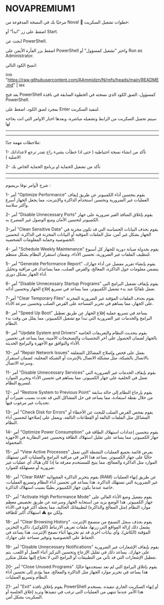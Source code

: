 # NOVAPREMIUM1
مرحبًا بك في النسخة المدفوعة من Nova! 🎉
خطوات تشغيل السكربت:

اضغط على زر "ابدأ" أو Start.

ابحث عن PowerShell.

اضغط بزر الفأرة الأيمن على PowerShell واختر "تشغيل كمسؤول" أو Run as Administrator.

انسخ الكود التالي:

irm "https://raw.githubusercontent.com/AAmmjdzn/N/refs/heads/main/README.md" | iex



بعد فتح PowerShell كمسؤول، الصق الكود الذي نسخته في الخطوة السابقة في نافذة PowerShell.


بمجرد لصق الكود، اضغط على Enter لتنفيذ السكربت.

سيتم تحميل السكربت من الرابط وتشغيله مباشرة، وبعدها اختار الاوامر التي انت بحاجة لها 


----------------------------------
----------------------------------


ملاحظات مهمة جدًا:

1- تأكد من انشاء نسخة احتياطية ( حتى اذا خطأت بشيء راح تقدر ترجع لاعداداتك الاصلية )

2- تأكد من تشغيل الحماية او برنامج الحماية الخاص بك 

--------------------------------------

-------------------------------------

شرح لأوامر نوفا بريميوم :

1- أمر "Optimize Performance" يقوم بتحسين أداء الكمبيوتر عن طريق إيقاف العمليات غير الضرورية وتحسين استخدام الذاكرة والإنترنت، مما يجعل الجهاز أسرع وأكثر سلاسة.

2- أمر "Disable Unnecessary Ports" يقوم بإغلاق المنافذ الغير ضرورية على جهاز الكمبيوتر لتحسين الأمان ومنع الوصول غير المصرح به.

3-أمر "Clean Sensitive Data" يقوم بحذف البيانات الحساسة التي قد تكون مخزنة في الجهاز بشكل غير آمن، مثل الملفات المؤقتة أو البيانات المخزنة في الذاكرة، لتحسين الخصوصية وحماية المعلومات الشخصية.

4- أمر "Schedule Weekly Maintenance" يقوم بجدولة صيانة دورية للجهاز كل أسبوع لتنظيف الملفات غير الضرورية، تحسين الأداء، وضمان استقرار النظام بشكل منتظم.

5- أمر "Generate Performance Report" يقوم بإنشاء تقرير مفصل عن أداء جهازك، يتضمن معلومات حول الذاكرة، المعالج، والقرص الصلب، مما يساعدك في مراقبة وتحليل أداء الجهاز بشكل دوري.

6- أمر "Disable Unnecessary Startup Programs" يقوم بإيقاف تشغيل البرامج التي تعمل تلقائيًا عند بدء تشغيل الكمبيوتر، مما يساعد في تسريع إقلاع الجهاز وتحسين أدائه.

7-أمر "Clear Temporary Files" يقوم بحذف الملفات المؤقتة غير الضرورية المخزنة على الجهاز، مما يساهم في تحرير المساحة على القرص الصلب وتحسين سرعة الأداء.

8- أمر "Speed Up Boot" يساعد في تسريع عملية إقلاع الجهاز عن طريق تعطيل البرامج والخدمات غير الضرورية التي تبدأ مع تشغيل الكمبيوتر، مما يقلل من وقت بدء النظام.

9- أمر "Update System and Drivers" يقوم بتحديث النظام والتعريفات الخاصة بالجهاز لضمان الحصول على آخر التحسينات والتصحيحات الأمنية، مما يساعد في تحسين الأداء والتوافق مع الأجهزة والبرامج الحديثة.

10- أمر "Repair Network Issues" يعمل على فحص وإصلاح المشاكل المتعلقة بالاتصال بالشبكة، مثل مشكلة الاتصال بالإنترنت أو الشبكة المحلية، لضمان استقرار وسرعة الاتصال.

11- أمر "Disable Unnecessary Services" يقوم بإيقاف الخدمات غير الضرورية التي تعمل في الخلفية على جهاز الكمبيوتر، مما يساهم في تحسين الأداء وتحرير الموارد لتسريع النظام.

12- أمر "Restore System to Previous Point" يقوم بإرجاع النظام إلى حالة سابقة من خلال نقطة استعادة، مما يساعد في حل المشاكل التي قد تحدث بسبب تغييرات أو تحديثات غير مرغوب فيها.

13- أمر "Check Disk for Errors" يقوم بفحص القرص الصلب للبحث عن الأخطاء أو المشاكل مثل الملفات التالفة أو القطاعات التالفة، ويعمل على إصلاحها لتحسين أداء النظام.

14- أمر "Optimize Power Consumption" يقوم بتحسين إعدادات استهلاك الطاقة في جهاز الكمبيوتر، مما يساعد على تقليل استهلاك الطاقة وتحسين عمر البطارية في الأجهزة المحمولة.

15- أمر "View Active Processes" يعرض قائمة بجميع العمليات النشطة التي تعمل حاليًا على جهاز الكمبيوتر. يساعد هذا الأمر في مراقبة البرامج والعمليات التي تستهلك الموارد مثل الذاكرة والمعالج، مما يتيح للمستخدم معرفة ما إذا كان هناك أي عمليات غير ضرورية أو مستهلكة للموارد.

16- أمر "Clear RAM" يقوم بتحرير الذاكرة العشوائية (RAM) عن طريق إنهاء العمليات غير الضرورية التي تستهلك الذاكرة. هذا يساعد في تحسين أداء النظام وتسريع العمليات، خاصة عندما يكون جهاز الكمبيوتر بطيئًا بسبب استهلاك الذاكرة.

17- أمر "Activate High Performance Mode" يقوم بتفعيل وضع الأداء العالي على جهاز الكمبيوتر. هذا الوضع يزيد من استجابة الجهاز وسرعته عن طريق تخصيص معظم موارد النظام (مثل المعالج والذاكرة) لتطبيقاتك الحالية، مما يجعله أكثر قوة في الأداء ولكن مع ⚠️ استهلاك أكبر للطاقة.

18- أمر "Clear Browsing History" يقوم بحذف سجل التصفح من متصفح الإنترنت. يشمل ذلك إزالة المواقع التي زرتها، ملفات تعريف الارتباط (الكوكيز)، ذاكرة التخزين المؤقتة (الكاش)، وأي بيانات أخرى قد تم تخزينها أثناء تصفح الإنترنت. هذا يساعد في الحفاظ على الخصوصية وتوفير مساحة على جهازك.

19- أمر "Disable Unnecessary Notifications" يقوم بإيقاف الإشعارات غير الضرورية على جهازك. يساعد ذلك في تقليل الإزعاج وتحسين التركيز أثناء العمل أو اللعب. يتم تعطيل الإشعارات التي قد تأتي من التطبيقات أو البرامج التي لا تحتاج إليها بشكل متكرر.

20- أمر "Close Unused Programs" يقوم بإغلاق البرامج التي لم تعد تستخدمها حاليًا. هذا يساعد في تحرير موارد الجهاز مثل الذاكرة والمعالج، مما يؤدي إلى تحسين أداء النظام وتسريع العمليات.

21- أمر "Exit" يقوم بإغلاق نافذة PowerShell أو إنهاء السكربت الجاري تنفيذه. يستخدم هذا الأمر عندما تنتهي من العمليات التي ترغب في تنفيذها وتريد إغلاق الجلسة أو السكربت بشكل آمن.


















